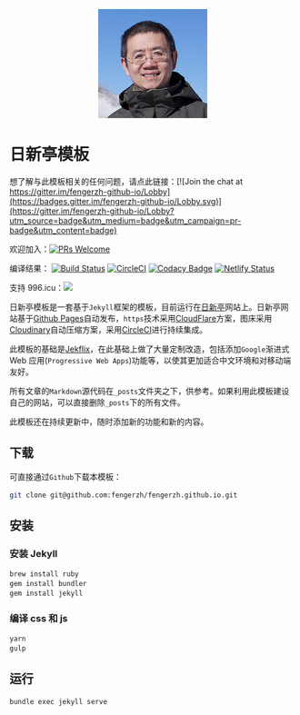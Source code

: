<p align="center">
  <a href="https://www.fengerzh.com/">
    <img alt="zhangjing" src="/assets/img/icons/android-chrome-192x192.png" />
  </a>
</p>

# 日新亭模板

想了解与此模板相关的任何问题，请点此链接：[![Join the chat at https://gitter.im/fengerzh-github-io/Lobby](https://badges.gitter.im/fengerzh-github-io/Lobby.svg)](https://gitter.im/fengerzh-github-io/Lobby?utm_source=badge&utm_medium=badge&utm_campaign=pr-badge&utm_content=badge)

欢迎加入：[![PRs Welcome](https://img.shields.io/badge/PRs-welcome-brightgreen.svg?style=flat-square)](http://makeapullrequest.com)

编译结果：
[![Build Status](https://semaphoreci.com/api/v1/fengerzh/fengerzh-github-io/branches/master/shields_badge.svg)](https://semaphoreci.com/fengerzh/fengerzh-github-io)
[![CircleCI](https://circleci.com/gh/fengerzh/fengerzh.github.io.svg?style=svg)](https://circleci.com/gh/fengerzh/fengerzh.github.io)
[![Codacy Badge](https://api.codacy.com/project/badge/Grade/37c78fba3d724be09bab853b9e84f91f)](https://www.codacy.com/app/fengerzh/fengerzh.github.io?utm_source=github.com&utm_medium=referral&utm_content=fengerzh/fengerzh.github.io&utm_campaign=Badge_Grade)
[![Netlify Status](https://api.netlify.com/api/v1/badges/4af97c85-c94b-4df1-8832-184020a7d0c5/deploy-status)](https://app.netlify.com/sites/fengerzh/deploys)

支持 996.icu：<a href="https://996.icu"><img src="https://img.shields.io/badge/support-996.icu-red.svg"></a>

日新亭模板是一套基于`Jekyll`框架的模板，目前运行在[日新亭](https://www.fengerzh.com)网站上。日新亭网站基于[Github Pages](https://pages.github.com/)自动发布，`https`技术采用[CloudFlare](http://cloudflare.com/)方案，图床采用[Cloudinary](https://cloudinary.com/)自动压缩方案，采用[CircleCI](https://circleci.com/)进行持续集成。

此模板的基础是[Jekflix](https://github.com/thiagorossener/jekflix-template)，在此基础上做了大量定制改造，包括添加`Google`渐进式 Web 应用(`Progressive Web Apps`)功能等，以使其更加适合中文环境和对移动端友好。

所有文章的`Markdown`源代码在`_posts`文件夹之下，供参考。如果利用此模板建设自己的网站，可以直接删除`_posts`下的所有文件。

此模板还在持续更新中，随时添加新的功能和新的内容。

## 下载

可直接通过`Github`下载本模板：

```bash
git clone git@github.com:fengerzh/fengerzh.github.io.git
```

## 安装

### 安装 Jekyll

```bash
brew install ruby
gem install bundler
gem install jekyll
```

### 编译 css 和 js

```bash
yarn
gulp
```

## 运行

```bash
bundle exec jekyll serve
```
